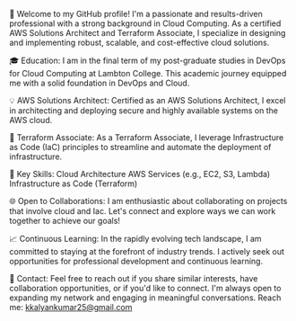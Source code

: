 🚀 Welcome to my GitHub profile! I'm a passionate and results-driven professional with a strong background in Cloud Computing. As a certified AWS Solutions Architect and Terraform Associate, I specialize in designing and implementing robust, scalable, and cost-effective cloud solutions.

🎓 Education:
I am in the final term of my post-graduate studies in DevOps for Cloud Computing at Lambton College. This academic journey equipped me with a solid foundation in DevOps and Cloud.

💡 AWS Solutions Architect:
Certified as an AWS Solutions Architect, I excel in architecting and deploying secure and highly available systems on the AWS cloud.

🔧 Terraform Associate:
As a Terraform Associate, I leverage Infrastructure as Code (IaC) principles to streamline and automate the deployment of infrastructure.

🚀 Key Skills:
Cloud Architecture
AWS Services (e.g., EC2, S3, Lambda)
Infrastructure as Code (Terraform)

🌐 Open to Collaborations:
I am enthusiastic about collaborating on projects that involve cloud and Iac. Let's connect and explore ways we can work together to achieve our goals!

📈 Continuous Learning:
In the rapidly evolving tech landscape, I am committed to staying at the forefront of industry trends. I actively seek out opportunities for professional development and continuous learning.

📧 Contact:
Feel free to reach out if you share similar interests, have collaboration opportunities, or if you'd like to connect. I'm always open to expanding my network and engaging in meaningful conversations.
Reach me: kkalyankumar25@gmail.com
